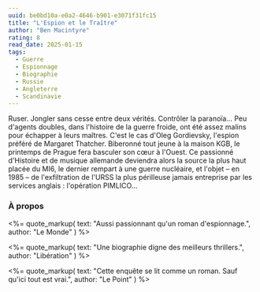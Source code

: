 ```yaml
---
uuid: be0bd10a-e0a2-4646-b901-e3071f31fc15
title: "L'Espion et le Traître"
author: "Ben Macintyre"
rating: 8
read_date: 2025-01-15
tags:
  - Guerre
  - Espionnage
  - Biographie
  - Russie
  - Angleterre
  - Scandinavie
---
```


Ruser. Jongler sans cesse entre deux vérités. Contrôler la paranoïa… Peu d'agents doubles, dans l'histoire de la guerre froide, ont été assez malins pour échapper à leurs maîtres. C'est le cas d'Oleg Gordievsky, l'espion préféré de Margaret Thatcher. Biberonné tout jeune à la maison KGB, le printemps de Prague fera basculer son cœur à l'Ouest. Ce passionné d'Histoire et de musique allemande deviendra alors la source la plus haut placée du MI6, le dernier rempart à une guerre nucléaire, et l'objet – en 1985 – de l'exfiltration de l'URSS la plus périlleuse jamais entreprise par les services anglais : l'opération PIMLICO…

### À propos

<%= quote_markup(
  text: "Aussi passionnant qu'un roman d'espionnage.",
  author: "Le Monde"
) %>

<%= quote_markup(
  text: "Une biographie digne des meilleurs thrillers.",
  author: "Libération"
) %>

<%= quote_markup(
  text: "Cette enquête se lit comme un roman. Sauf qu'ici tout est vrai.",
  author: "Le Point"
) %>
